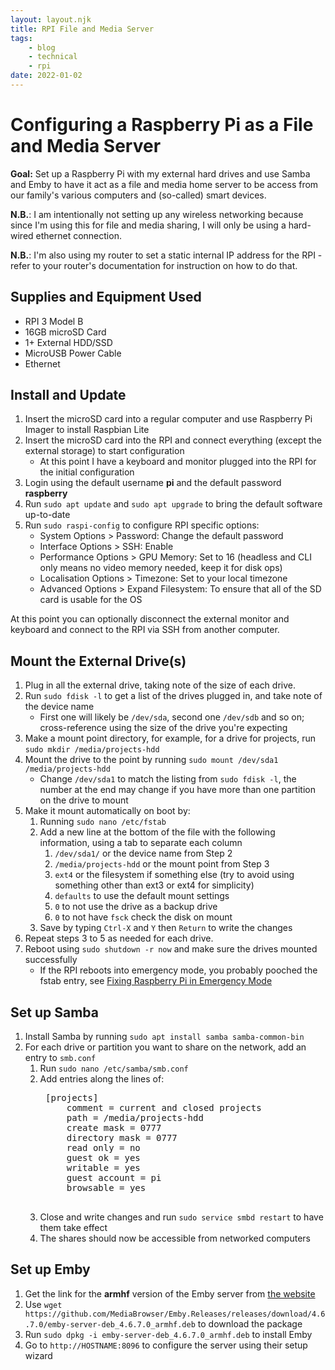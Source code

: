 ```yaml
---
layout: layout.njk
title: RPI File and Media Server
tags:
    - blog
    - technical
    - rpi
date: 2022-01-02
---
```


# Configuring a Raspberry Pi as a File and Media Server

**Goal:** Set up a Raspberry Pi with my external hard drives and use Samba and Emby to have it act as a file and media home server to be access from our family's various computers and (so-called) smart devices.

**N.B.**: I am intentionally not setting up any wireless networking because since I'm using this for file and media sharing, I will only be using a hard-wired ethernet connection.

**N.B.**: I'm also using my router to set a static internal IP address for the RPI - refer to your router's documentation for instruction on how to do that.

## Supplies and Equipment Used
* RPI 3 Model B
* 16GB microSD Card
* 1+ External HDD/SSD
* MicroUSB Power Cable
* Ethernet

## Install and Update
1. Insert the microSD card into a regular computer and use Raspberry Pi Imager to install Raspbian Lite
2. Insert the microSD card into the RPI and connect everything (except the external storage) to start configuration
    * At this point I have a keyboard and monitor plugged into the RPI for the initial configuration
3. Login using the default username **pi** and the default password **raspberry**
4. Run `sudo apt update` and `sudo apt upgrade` to bring the default software up-to-date
5. Run `sudo raspi-config` to configure RPI specific options:
    * System Options > Password: Change the default password
    * Interface Options > SSH: Enable
    * Performance Options > GPU Memory: Set to 16 (headless and CLI only means no video memory needed, keep it for disk ops)
    * Localisation Options > Timezone: Set to your local timezone
    * Advanced Options > Expand Filesystem: To ensure that all of the SD card is usable for the OS

At this point you can optionally disconnect the external monitor and keyboard and connect to the RPI via SSH from another computer.

## Mount the External Drive(s)
1. Plug in all the external drive, taking note of the size of each drive.
2. Run `sudo fdisk -l` to get a list of the drives plugged in, and take note of the device name
    * First one will likely be `/dev/sda`, second one `/dev/sdb` and so on; cross-reference using the size of the drive you're expecting
3. Make a mount point directory, for example, for a drive for projects, run `sudo mkdir /media/projects-hdd`
4. Mount the drive to the point by running `sudo mount /dev/sda1 /media/projects-hdd`
    * Change `/dev/sda1` to match the listing from `sudo fdisk -l`, the number at the end may change if you have more than one partition on the drive to mount
5. Make it mount automatically on boot by:
    1. Running `sudo nano /etc/fstab`
    2. Add a new line at the bottom of the file with the following information, using a tab to separate each column
        1. `/dev/sda1/` or the device name from Step 2
        2. `/media/projects-hdd` or the mount point from Step 3
        3. `ext4` or the filesystem if something else (try to avoid using something other than ext3 or ext4 for simplicity)
        4. `defaults` to use the default mount settings
        5. `0` to not use the drive as a backup drive
        6. `0` to not have `fsck` check the disk on mount
    3. Save by typing `Ctrl-X` and `Y` then `Return` to write the changes
6. Repeat steps 3 to 5 as needed for each drive.
7. Reboot using `sudo shutdown -r now` and make sure the drives mounted successfully
    * If the RPI reboots into emergency mode, you probably pooched the fstab entry, see [Fixing Raspberry Pi in Emergency Mode](/blog/rpi-emergency-mode)

## Set up Samba
1. Install Samba by running `sudo apt install samba samba-common-bin`
2. For each drive or partition you want to share on the network, add an entry to `smb.conf`
    1. Run `sudo nano /etc/samba/smb.conf`
    2. Add entries along the lines of:
        <pre>
        [projects]
            comment = current and closed projects
            path = /media/projects-hdd
            create mask = 0777
            directory mask = 0777
            read only = no
            guest ok = yes
            writable = yes
            guest account = pi
            browsable = yes
        </pre>
    3. Close and write changes and run `sudo service smbd restart` to have them take effect
    4. The shares should now be accessible from networked computers

## Set up Emby
1. Get the link for the **armhf** version of the Emby server from [the website](https://emby.media/linux-server.html)
2. Use `wget https://github.com/MediaBrowser/Emby.Releases/releases/download/4.6.7.0/emby-server-deb_4.6.7.0_armhf.deb` to download the package
3. Run `sudo dpkg -i emby-server-deb_4.6.7.0_armhf.deb` to install Emby
4. Go to `http://HOSTNAME:8096` to configure the server using their setup wizard
